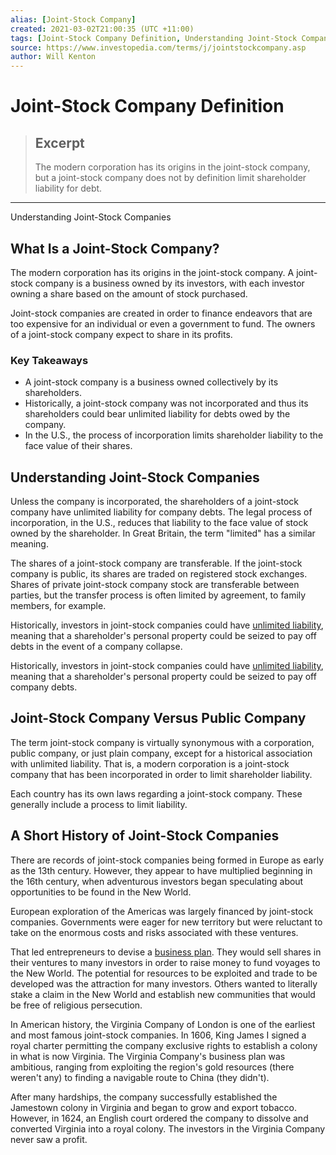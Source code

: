 ```yaml
---
alias: [Joint-Stock Company]
created: 2021-03-02T21:00:35 (UTC +11:00)
tags: [Joint-Stock Company Definition, Understanding Joint-Stock Companies]
source: https://www.investopedia.com/terms/j/jointstockcompany.asp
author: Will Kenton
---
```


# Joint-Stock Company Definition

> ## Excerpt
> The modern corporation has its origins in the joint-stock company, but a joint-stock company does not by definition limit shareholder liability for debt.

---

Understanding Joint-Stock Companies
## What Is a Joint-Stock Company?

The modern corporation has its origins in the joint-stock company. A joint-stock company is a business owned by its investors, with each investor owning a share based on the amount of stock purchased.

Joint-stock companies are created in order to finance endeavors that are too expensive for an individual or even a government to fund. The owners of a joint-stock company expect to share in its profits.

### Key Takeaways

-   A joint-stock company is a business owned collectively by its shareholders.
-   Historically, a joint-stock company was not incorporated and thus its shareholders could bear unlimited liability for debts owed by the company.
-   In the U.S., the process of incorporation limits shareholder liability to the face value of their shares.

## Understanding Joint-Stock Companies

Unless the company is incorporated, the shareholders of a joint-stock company have unlimited liability for company debts. The legal process of incorporation, in the U.S., reduces that liability to the face value of stock owned by the shareholder. In Great Britain, the term "limited" has a similar meaning.

The shares of a joint-stock company are transferable. If the joint-stock company is public, its shares are traded on registered stock exchanges. Shares of private joint-stock company stock are transferable between parties, but the transfer process is often limited by agreement, to family members, for example.

Historically, investors in joint-stock companies could have [unlimited liability](https://www.investopedia.com/terms/u/unlimited-liability.asp), meaning that a shareholder's personal property could be seized to pay off debts in the event of a company collapse.

Historically, investors in joint-stock companies could have [unlimited liability](https://www.investopedia.com/terms/u/unlimited-liability.asp), meaning that a shareholder's personal property could be seized to pay off company debts.

## Joint-Stock Company Versus Public Company

The term joint-stock company is virtually synonymous with a corporation, public company, or just plain company, except for a historical association with unlimited liability. That is, a modern corporation is a joint-stock company that has been incorporated in order to limit shareholder liability.

Each country has its own laws regarding a joint-stock company. These generally include a process to limit liability.

## A Short History of Joint-Stock Companies

There are records of joint-stock companies being formed in Europe as early as the 13th century. However, they appear to have multiplied beginning in the 16th century, when adventurous investors began speculating about opportunities to be found in the New World.

European exploration of the Americas was largely financed by joint-stock companies. Governments were eager for new territory but were reluctant to take on the enormous costs and risks associated with these ventures.

That led entrepreneurs to devise a [business plan](https://www.investopedia.com/terms/b/business-plan.asp). They would sell shares in their ventures to many investors in order to raise money to fund voyages to the New World. The potential for resources to be exploited and trade to be developed was the attraction for many investors. Others wanted to literally stake a claim in the New World and establish new communities that would be free of religious persecution.

In American history, the Virginia Company of London is one of the earliest and most famous joint-stock companies. In 1606, King James I signed a royal charter permitting the company exclusive rights to establish a colony in what is now Virginia. The Virginia Company's business plan was ambitious, ranging from exploiting the region's gold resources (there weren't any) to finding a navigable route to China (they didn't).

After many hardships, the company successfully established the Jamestown colony in Virginia and began to grow and export tobacco. However, in 1624, an English court ordered the company to dissolve and converted Virginia into a royal colony. The investors in the Virginia Company never saw a profit.
